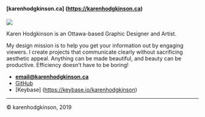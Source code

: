#

#### [karenhodgkinson.ca] (https://karenhodgkinson.ca)

![](photo.jpg)

Karen Hodgkinson is an Ottawa-based Graphic Designer and Artist.

My design mission is to help you get your information out by engaging viewers. I create projects that communicate clearly without sacrificing aesthetic appeal. Anything can be made beautiful, and beauty can be productive. Efficiency doesn’t have to be boring!

- **[email@karenhodgkinson.ca](mailto:email@karenhodgkinson.ca)**
- [GitHub](https://github.com/karenhodgkinson)
- [Keybase] (https://keybase.io/karenhodgkinson)

---

© karenhodgkinson, 2019
